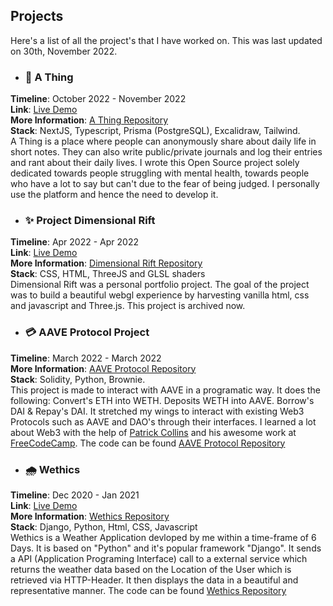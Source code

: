 ## Projects
Here's a list of all the project's that I have worked on. This was last updated on 30th, November 2022.

- ### **💚 A Thing**
**Timeline**: October 2022 - November 2022 <br/>
**Link**: [Live Demo](https://athing.vercel.app/) <br/>
**More Information**: [A Thing Repository](https://github.com/is-it-ayush/athing) <br />
**Stack**:  NextJS, Typescript, Prisma (PostgreSQL), Excalidraw, Tailwind. <br/>
A Thing is a place where people can anonymously share about daily life in short notes. They can also write public/private journals and log their entries and rant about their daily lives. I wrote this Open Source project solely dedicated towards people struggling with mental health, towards people who have a lot to say but can't due to the fear of being judged. I personally use the platform and hence the need to develop it.
- ### **✨ Project Dimensional Rift**
**Timeline**: Apr 2022 - Apr 2022 <br/>
**Link**: [Live Demo](https://dimensional-rift.vercel.app/)<br />
**More Information**: [Dimensional Rift Repository](https://github.com/is-it-ayush/dimensional_rift) <br />
**Stack**: CSS, HTML, ThreeJS and GLSL shaders <br/>
Dimensional Rift was a personal portfolio project. The goal of the project was to build a beautiful webgl experience by harvesting vanilla html, css and javascript and Three.js. This project is archived now.
- ### **💳 AAVE Protocol Project**
**Timeline**: March 2022 - March 2022 <br/>
**More Information**: [AAVE Protocol Repository](https://github.com/is-it-ayush/aave_brownie) <br/>
**Stack**: Solidity, Python, Brownie. <br/>
This project is made to interact with AAVE in a programatic way. It does the following: Convert's ETH into WETH. Deposits WETH into AAVE. Borrow's DAI & Repay's DAI.
It stretched my wings to interact with existing Web3 Protocols such as AAVE and DAO's through their interfaces. I learned a lot about Web3 with the help of [Patrick
Collins](https://www.linkedin.com/in/patrickalphac/) and his awesome work at [FreeCodeCamp](https://www.freecodecamp.org/). The code can be found [AAVE Protocol Repository](https://github.com/is-it-ayush/aave_brownie)
- ### **🌧️ Wethics**
**Timeline**: Dec 2020 - Jan 2021 <br/>
**Link**: [Live Demo](https://soyouwannaknowtheweatherhuh.vercel.app/) <br/>
**More Information**: [Wethics Repository](https://github.com/is-it-ayush/wethics) <br />
**Stack**:  Django, Python, Html, CSS, Javascript <br/>
Wethics is a Weather Application devloped by me within a time-frame of 6 Days. It is based on "Python" and it's popular framework "Django". It sends a API (Application Programing Interface) call to a external service which returns the weather data based on the Location of the User which is retrieved via HTTP-Header. It then displays the data in a beautiful and representative manner. The code can be found [Wethics Repository](https://github.com/is-it-ayush/wethics.git)
